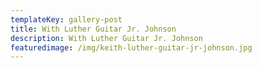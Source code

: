 ```yaml
---
templateKey: gallery-post
title: With Luther Guitar Jr. Johnson
description: With Luther Guitar Jr. Johnson
featuredimage: /img/keith-luther-guitar-jr-johnson.jpg
---
```


